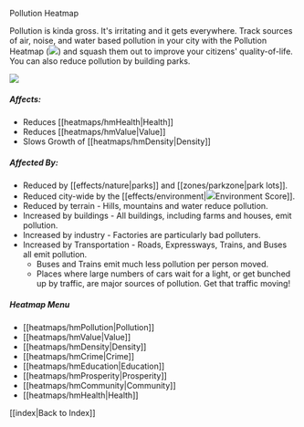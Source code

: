 Pollution Heatmap

Pollution is kinda gross. It's irritating and it gets everywhere. Track sources of air, noise, and water based pollution in your city with the Pollution Heatmap (![](IconPollution)) and squash them out to improve your citizens' quality-of-life. You can also reduce pollution by building parks.

![](docs/images/pollution.png)

##### Affects:
* Reduces [[heatmaps/hmHealth|Health]]
* Reduces [[heatmaps/hmValue|Value]]
* Slows Growth of [[heatmaps/hmDensity|Density]]

##### Affected By:
* Reduced by [[effects/nature|parks]] and [[zones/parkzone|park lots]].
* Reduced city-wide by the [[effects/environment|![](IconTree)Environment Score]].
* Reduced by terrain - Hills, mountains and water reduce pollution.
* Increased by buildings - All buildings, including farms and houses, emit pollution.
* Increased by industry - Factories are particularly bad polluters.
* Increased by Transportation - Roads, Expressways, Trains, and Buses all emit pollution.
  * Buses and Trains emit much less pollution per person moved.
  * Places where large numbers of cars wait for a light, or get bunched up by traffic, are major sources of pollution. Get that traffic moving!

##### Heatmap Menu
* [[heatmaps/hmPollution|Pollution]]
* [[heatmaps/hmValue|Value]]
* [[heatmaps/hmDensity|Density]]
* [[heatmaps/hmCrime|Crime]]
* [[heatmaps/hmEducation|Education]]
* [[heatmaps/hmProsperity|Prosperity]]
* [[heatmaps/hmCommunity|Community]]
* [[heatmaps/hmHealth|Health]]

[[index|Back to Index]]
